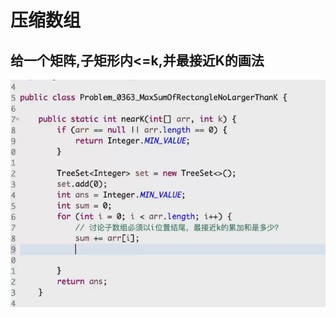 # 压缩数组

## 给一个矩阵,子矩形内<=k,并最接近K的画法



![image-20211014202743171](https://raw.githubusercontent.com/handsomeyi/Pics/master/image-20211014202743171.png)

